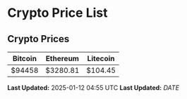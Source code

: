# Crypto Price List

## Crypto Prices
| Bitcoin | Ethereum | Litecoin |
| ------- | -------- | -------- |
| $94458 | $3280.81 | $104.45 |
**Last Updated:** 2025-01-12 04:55 UTC
**Last Updated:** $DATE$
